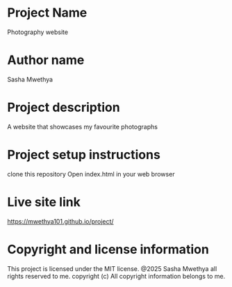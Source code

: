 # Project Name

Photography website

# Author name

Sasha Mwethya

# Project description

A website that showcases my favourite photographs

# Project setup instructions

clone this repository
Open index.html in your web browser

# Live site link

https://mwethya101.github.io/project/

# Copyright and license information

This project is licensed under the MIT license. @2025 Sasha Mwethya all rights reserved to me.
copyright (c)
All copyright information belongs to me.
